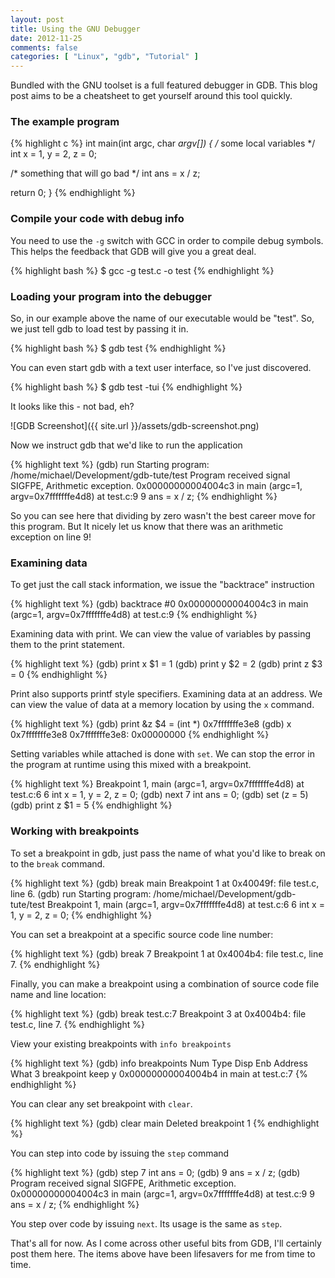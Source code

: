 ```yaml
---
layout: post
title: Using the GNU Debugger
date: 2012-11-25
comments: false
categories: [ "Linux", "gdb", "Tutorial" ]
---
```


Bundled with the GNU toolset is a full featured debugger in GDB. This blog post aims to be a cheatsheet to get yourself around this tool quickly.

### The example program

{% highlight c %}
int main(int argc, char *argv[]) {
  /* some local variables */
  int x = 1, y = 2, z = 0;

  /* something that will go bad */
  int ans = x / z;

  return 0;
}
{% endhighlight %}

### Compile your code with debug info

You need to use the `-g` switch with GCC in order to compile debug symbols. This helps the feedback that GDB will give you a great deal.

{% highlight bash %}
$ gcc -g test.c -o test
{% endhighlight %}

### Loading your program into the debugger

So, in our example above the name of our executable would be "test". So, we just tell gdb to load test by passing it in.

{% highlight bash %}
$ gdb test
{% endhighlight %}

You can even start gdb with a text user interface, so I've just discovered.

{% highlight bash %}
$ gdb test -tui
{% endhighlight %}

It looks like this - not bad, eh?

![GDB Screenshot]({{ site.url }}/assets/gdb-screenshot.png)

Now we instruct gdb that we'd like to run the application

{% highlight text %}
(gdb) run
Starting program: /home/michael/Development/gdb-tute/test 
Program received signal SIGFPE, Arithmetic exception.
0x00000000004004c3 in main (argc=1, argv=0x7fffffffe4d8) at test.c:9
9    ans = x / z;
{% endhighlight %}

So you can see here that dividing by zero wasn't the best career move for this program. But It nicely let us know that there was an arithmetic exception on line 9!

### Examining data

To get just the call stack information, we issue the "backtrace" instruction

{% highlight text %}
(gdb) backtrace
#0  0x00000000004004c3 in main (argc=1, argv=0x7fffffffe4d8) at test.c:9
{% endhighlight %}

Examining data with print. We can view the value of variables by passing them to the print statement.

{% highlight text %}
(gdb) print x
$1 = 1
(gdb) print y
$2 = 2
(gdb) print z
$3 = 0
{% endhighlight %}

Print also supports printf style specifiers. Examining data at an address. We can view the value of data at a memory location by using the `x` command.

{% highlight text %}
(gdb) print &z
$4 = (int *) 0x7fffffffe3e8
(gdb) x 0x7fffffffe3e8
0x7fffffffe3e8: 0x00000000
{% endhighlight %}

Setting variables while attached is done with `set`. We can stop the error in the program at runtime using this mixed with a breakpoint.

{% highlight text %}
Breakpoint 1, main (argc=1, argv=0x7fffffffe4d8) at test.c:6
6    int x = 1, y = 2, z = 0;
(gdb) next
7    int ans = 0;
(gdb) set (z = 5)
(gdb) print z
$1 = 5
{% endhighlight %}

### Working with breakpoints

To set a breakpoint in gdb, just pass the name of what you'd like to break on to the `break` command.

{% highlight text %}
(gdb) break main
Breakpoint 1 at 0x40049f: file test.c, line 6.
(gdb) run
Starting program: /home/michael/Development/gdb-tute/test 
Breakpoint 1, main (argc=1, argv=0x7fffffffe4d8) at test.c:6
6    int x = 1, y = 2, z = 0;
{% endhighlight %}

You can set a breakpoint at a specific source code line number:

{% highlight text %}
(gdb) break 7
Breakpoint 1 at 0x4004b4: file test.c, line 7.
{% endhighlight %}

Finally, you can make a breakpoint using a combination of source code file name and line location:

{% highlight text %}
(gdb) break test.c:7
Breakpoint 3 at 0x4004b4: file test.c, line 7.
{% endhighlight %}

View your existing breakpoints with `info breakpoints`

{% highlight text %}
(gdb) info breakpoints
Num     Type           Disp Enb Address            What
3       breakpoint     keep y   0x00000000004004b4 in main at test.c:7
{% endhighlight %}

You can clear any set breakpoint with `clear`.

{% highlight text %}
(gdb) clear main
Deleted breakpoint 1
{% endhighlight %}

You can step into code by issuing the `step` command  

{% highlight text %}
(gdb) step
7    int ans = 0;
(gdb) 
9    ans = x / z;
(gdb) 
Program received signal SIGFPE, Arithmetic exception.
0x00000000004004c3 in main (argc=1, argv=0x7fffffffe4d8) at test.c:9
9    ans = x / z;
{% endhighlight %}

You step over code by issuing `next`. Its usage is the same as `step`.

That's all for now. As I come across other useful bits from GDB, I'll certainly post them here. The items above have been lifesavers for me from time to time.